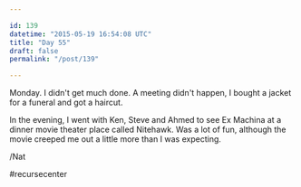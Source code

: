 ```yaml
---

id: 139
datetime: "2015-05-19 16:54:08 UTC"
title: "Day 55"
draft: false
permalink: "/post/139"

---
```


Monday. I didn't get much done. A meeting didn't happen, I bought a jacket for a funeral and got a haircut.

In the evening, I went with Ken, Steve and Ahmed to see Ex Machina at a dinner movie theater place called Nitehawk. Was a lot of fun, although the movie creeped me out a little more than I was expecting.

/Nat

#recursecenter

